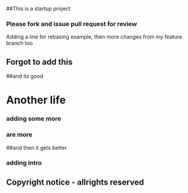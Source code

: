 ##This is a startup project

### Please fork and issue pull request for review

Adding a line for rebasing example, then more changes from my feature branch too

## Forgot to add this

##and its good

# Another life

### adding some more
### are more
##and then it gets better

### adding intro

## Copyright notice - allrights reserved

